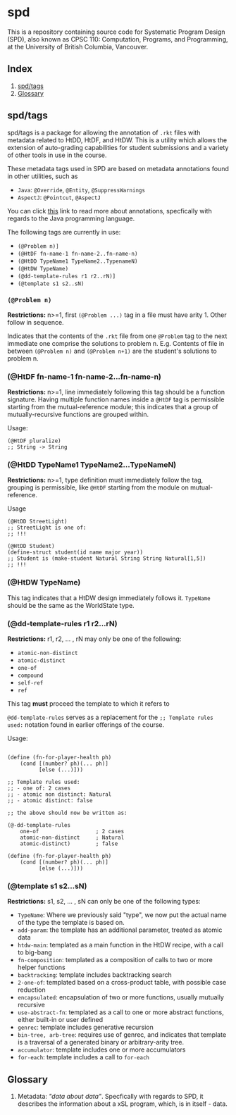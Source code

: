 # spd

This is a repository containing source code for Systematic Program Design (SPD), also known as CPSC 110: Computation, Programs, and Programming, at the University of British Columbia, Vancouver.

## Index

1. [spd/tags](spd/tags)
2. [Glossary](Glossary)

## spd/tags

spd/tags is a package for allowing the annotation of `.rkt` files with metadata related to HtDD, HtDF, and HtDW. This is a utility which allows the extension of auto-grading capabilities for student submissions and a variety of other tools in use in the course. 

These metadata tags used in SPD are based on metadata annotations found in other utilities, such as
* `Java`: `@Override`, `@Entity`, `@SuppressWarnings`
* `AspectJ`: `@Pointcut`, `@AspectJ`

You can click [this](https://en.wikipedia.org/wiki/Java_annotation) link to read more about annotations, specfically with regards to the Java programming language. 

The following tags are currently in use:

* `(@Problem n)]`
* `(@HtDF fn-name-1 fn-name-2..fn-name-n)`
* `(@HtDD TypeName1 TypeName2..TypenameN)`
* `(@HtDW TypeName)`
* `(@dd-template-rules r1 r2..rN)]`
* `(@template s1 s2..sN)`

### `(@Problem n)`

**Restrictions:** n>=1, first `(@Problem ...)` tag in a file must have arity 1. Other follow in sequence.

Indicates that the contents of the `.rkt` file from one `@Problem` tag to the next immediate one comprise the solutions to problem n. E.g. Contents of file in between `(@Problem n)` and `(@Problem n+1)` are the student's solutions to problem n.

### (@HtDF fn-name-1 fn-name-2...fn-name-n)

**Restrictions:** n>=1, line immediately following this tag should be a function signature. Having multiple function names inside a `@HtDF` tag is permissible starting from the mutual-reference module; this indicates that a group of mutually-recursive functions are grouped within. 

Usage:
```Racket
(@HtDF pluralize)
;; String -> String
```
### (@HtDD TypeName1 TypeName2...TypeNameN)

**Restrictions:** n>=1, type definition must immediately follow the tag, grouping is permissible, like `@HtDF` starting from the module on mutual-reference.

Usage
```
(@HtDD StreetLight)
;; StreetLight is one of:
;; !!!

(@HtDD Student)
(define-struct student(id name major year))
;; Student is (make-student Natural String String Natural[1,5])
;; !!!
```
### (@HtDW TypeName)

This tag indicates that a HtDW design immediately follows it. `TypeName` should be the same as the WorldState type.

### (@dd-template-rules r1 r2...rN)

**Restrictions:** r1, r2, ... , rN may only be one of the following:
* `atomic-non-distinct`
* `atomic-distinct`
* `one-of`
* `compound`
* `self-ref`
* `ref`

This tag **must** proceed the template to which it refers to

`@dd-template-rules` serves as a replacement for the `;; Template rules used:` notation found in earlier offerings of the course. 

Usage:
```Racket

(define (fn-for-player-health ph)
    (cond [(number? ph)(... ph)]
          [else (...)]))

;; Template rules used:
;; - one of: 2 cases
;; - atomic non distinct: Natural
;; - atomic distinct: false

;; the above should now be written as:

(@-dd-template-rules
    one-of                  ; 2 cases
    atomic-non-distinct     ; Natural
    atomic-distinct)        ; false

(define (fn-for-player-health ph)
    (cond [(number? ph)(... ph)]
          [else (...)]))
```


### (@template s1 s2...sN)

**Restrictions:** s1, s2, ... , sN can only be one of the following types:
* `TypeName`: Where we previously said "type", we now put the actual name of the type the template is based on.
* `add-param`: the template has an additional parameter, treated as atomic data
* `htdw-main`: templated as a main function in the HtDW recipe, with a call to big-bang
* `fn-composition`: templated as a composition of calls to two or more helper functions
* `backtracking`: template includes backtracking search
* `2-one-of`: templated based on a cross-product table, with possible case reduction
* `encapsulated`: encapsulation of two or more functions, usually mutually recursive
* `use-abstract-fn`: templated as a call to one or more abstract functions, either built-in or user defined
* `genrec`: template includes generative recursion
* `bin-tree, arb-tree`: requires use of genrec, and indicates that template is a traversal of a generated binary or arbitrary-arity tree.
* `accumulator`: template includes one or more accumulators
* `for-each`: template includes a call to `for-each`

## Glossary

1. Metadata: *"data about data"*. Specfically with regards to SPD, it describes the information about a xSL program, which, is in itself - data.


